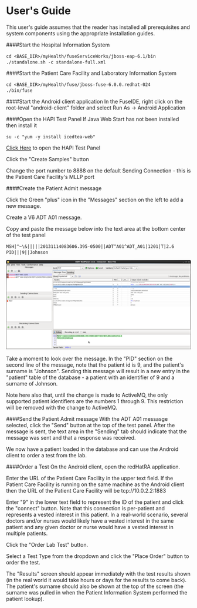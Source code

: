 User's Guide
========

This user's guide assumes that the reader has installed all prerequisites and system components using the appropriate installation guides.


####Start the Hospital Information System
```
cd <BASE_DIR>/myHealth/fuseServiceWorks/jboss-eap-6.1/bin
./standalone.sh -c standalone-full.xml
```



####Start the Patient Care Facility and Laboratory Information System
```
cd <BASE_DIR>/myHealth/fuse/jboss-fuse-6.0.0.redhat-024
./bin/fuse
```


####Start the Android client application
In the FuseIDE, right click on the root-leval "android-client" folder and select Run As -> Android Application


####Open the HAPI Test Panel
If Java Web Start has not been installed then install it
```
su -c "yum -y install icedtea-web"
```

[Click Here](http://hl7api.sourceforge.net/hapi-testpanel/jnlp/launch.jnlp) to open the HAPI Test Panel

Click the "Create Samples" button

Change the port number to 8888 on the default Sending Connection - this is the Patient Care Facility's MLLP port

####Create the Patient Admit message

Click the Green "plus" icon in the "Messages" section on the left to add a new message.

Create a V6 ADT A01 message.

Copy and paste the message below into the text area at the bottom center of the test panel
```
MSH|^~\&|||||20131114083606.395-0500||ADT^A01^ADT_A01|1201|T|2.6
PID|||9||Johnson
```

![Screen Shot](./admitMsg.png "Create the  Patient Admit message")

Take a moment to look over the message. In the "PID" section on the second line of the message, note that the patient id is 9, and the patient's surname is "Johnson". Sending this message will result in a new entry in the "patient" table of the database - a patient with an identifier of 9 and a surname of Johnson.

Note here also that, until the change is made to ActiveMQ, the only supported patient identifiers are the numbers 1 through 9. This restriction will be removed with the change to ActiveMQ.

####Send the Patient Admit message
With the ADT A01 messasge selected, click the "Send" button at the top of the test panel.
After the message is sent, the text area in the "Sending" tab should indicate that the message was sent and that a response was received.

We now have a patient loaded in the database and can use the Android client to order a test from the lab.

####Order a Test
On the Android client, open the redHatRA application.

Enter the URL of the Patient Care Facility in the upper text field. If the Patient Care Facility is running on the same machine as the Android client then the URL of the Patient Care Facility will be tcp://10.0.2.2:1883

Enter "9" in the lower text field to represent the ID of the patient and click the "connect" button. Note that this connection is per-patient and represents a vested interest in this patient. In a real-world scenario, several doctors and/or nurses would likely have a vested interest in the same patient and any given doctor or nurse would have a vested interest in multiple patients.

Click the "Order Lab Test" button.

Select a Test Type from the dropdown and click the "Place Order" button to order the test.

The "Results" screen should appear immediately with the test results shown (in the real world it would take hours or days for the results to come back). The patient's surname should also be shown at the top of the screen (the surname was pulled in when the Patient Information System performed the patient lookup).













